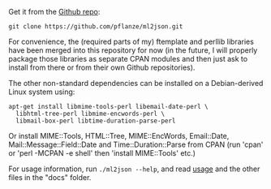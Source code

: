 Get it from the [Github repo](https://github.com/pflanze/ml2json):

    git clone https://github.com/pflanze/ml2json.git

For convenience, the (required parts of my) ftemplate and perllib
libraries have been merged into this repository for now (in the
future, I will properly package those libraries as separate CPAN
modules and then just ask to install from there or from their own
Github repositories).

The other non-standard dependencies can be installed on a
Debian-derived Linux system using:

    apt-get install libmime-tools-perl libemail-date-perl \
      libhtml-tree-perl libmime-encwords-perl \
      libmail-box-perl libtime-duration-parse-perl

Or install MIME::Tools, HTML::Tree, MIME::EncWords, Email::Date,
Mail::Message::Field::Date and Time::Duration::Parse from CPAN (run
'cpan' or 'perl -MCPAN -e shell' then 'install MIME::Tools' etc.)


For usage information, run `./ml2json --help`, and read
[usage](docs/usage.xhtml) and the other files in the "docs" folder.
